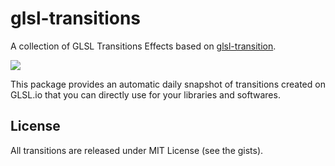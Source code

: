 glsl-transitions
===

A collection of GLSL Transitions Effects based on [glsl-transition](http://github.com/gre/glsl-transition).

![](https://nodei.co/npm/glsl-transitions.png)

This package provides an automatic daily snapshot of transitions created on GLSL.io that you can directly use for your libraries and softwares.

License
---

All transitions are released under MIT License (see the gists).

